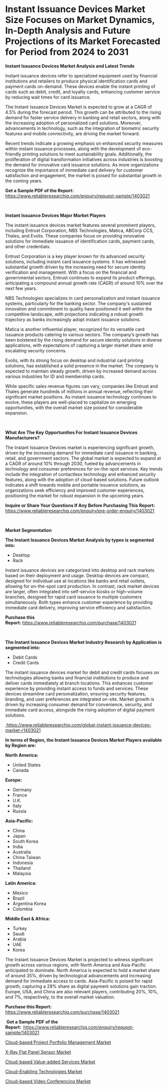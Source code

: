 <p><h1>Instant Issuance Devices Market Size Focuses on Market Dynamics, In-Depth Analysis and Future Projections of its Market Forecasted for Period from 2024 to 2031</h1></p><p><strong>Instant Issuance Devices Market Analysis and Latest Trends</strong></p>
<p><p>Instant issuance devices refer to specialized equipment used by financial institutions and retailers to produce physical identification cards and payment cards on-demand. These devices enable the instant printing of cards such as debit, credit, and loyalty cards, enhancing customer service by reducing wait times for card issuance.</p><p>The Instant Issuance Devices Market is expected to grow at a CAGR of 4.5% during the forecast period. This growth can be attributed to the rising demand for faster service delivery in banking and retail sectors, along with the increasing adoption of personalized card solutions. Moreover, advancements in technology, such as the integration of biometric security features and mobile connectivity, are driving the market forward.</p><p>Recent trends indicate a growing emphasis on enhanced security measures within instant issuance processes, along with the development of eco-friendly printing solutions to meet sustainability goals. Additionally, the proliferation of digital transformation initiatives across industries is boosting the demand for innovative card issuance solutions. As more organizations recognize the importance of immediate card delivery for customer satisfaction and engagement, the market is poised for substantial growth in the coming years.</p></p>
<p><strong>Get a Sample PDF of the Report:&nbsp;</strong> <a href="https://www.reliableresearchiq.com/enquiry/request-sample/1403021?utm_campaign=1804&utm_medium=2&utm_source=Github&utm_content=ia&utm_term=23102024&utm_id=instant-issuance-devices">https://www.reliableresearchiq.com/enquiry/request-sample/1403021</a></p>
<p>&nbsp;</p>
<p><strong>Instant Issuance Devices Major Market Players</strong></p>
<p><p>The instant issuance devices market features several prominent players, including Entrust Corporation, NBS Technologies, Matica, ABCorp CCS, Thales, and Evolis. These companies focus on providing innovative solutions for immediate issuance of identification cards, payment cards, and other credentials.</p><p>Entrust Corporation is a key player known for its advanced security solutions, including instant card issuance systems. It has witnessed substantial growth driven by the increasing need for secure identity verification and management. With a focus on the financial and governmental sectors, Entrust continues to expand its product offerings, anticipating a compound annual growth rate (CAGR) of around 10% over the next few years.</p><p>NBS Technologies specializes in card personalization and instant issuance systems, particularly for the banking sector. The company's sustained innovation and commitment to quality have positioned it well within the competitive landscape, with projections indicating a robust growth trajectory as banks increasingly adopt instant issuance solutions.</p><p>Matica is another influential player, recognized for its versatile card issuance products catering to various sectors. The company’s growth has been bolstered by the rising demand for secure identity solutions in diverse applications, with expectations of capturing a larger market share amid escalating security concerns.</p><p>Evolis, with its strong focus on desktop and industrial card printing solutions, has established a solid presence in the market. The company is expected to maintain steady growth, driven by increased demand across various industries for ID and membership cards.</p><p>While specific sales revenue figures can vary, companies like Entrust and Thales generate hundreds of millions in annual revenue, reflecting their significant market positions. As instant issuance technology continues to evolve, these players are well-placed to capitalize on emerging opportunities, with the overall market size poised for considerable expansion.</p></p>
<p>&nbsp;</p>
<p><strong>What Are The Key Opportunities For Instant Issuance Devices Manufacturers?</strong></p>
<p><p>The Instant Issuance Devices market is experiencing significant growth, driven by the increasing demand for immediate card issuance in banking, retail, and government sectors. The global market is expected to expand at a CAGR of around 10% through 2030, fueled by advancements in technology and consumer preferences for on-the-spot services. Key trends include the integration of contactless technology and enhanced security features, along with the adoption of cloud-based solutions. Future outlook indicates a shift towards mobile and portable issuance solutions, as organizations seek efficiency and improved customer experiences, positioning the market for robust expansion in the upcoming years.</p></p>
<p><strong>Inquire or Share Your Questions If Any Before Purchasing This Report:</strong> <a href="https://www.reliableresearchiq.com/enquiry/pre-order-enquiry/1403021?utm_campaign=1804&utm_medium=2&utm_source=Github&utm_content=ia&utm_term=23102024&utm_id=instant-issuance-devices">https://www.reliableresearchiq.com/enquiry/pre-order-enquiry/1403021</a></p>
<p>&nbsp;</p>
<p><strong>Market Segmentation</strong></p>
<p><strong>The Instant Issuance Devices Market Analysis by types is segmented into:</strong></p>
<p><ul><li>Desktop</li><li>Rack</li></ul></p>
<p><p>Instant issuance devices are categorized into desktop and rack markets based on their deployment and usage. Desktop devices are compact, designed for individual use at locations like banks and retail outlets, allowing for on-the-spot card production. In contrast, rack market devices are larger, often integrated into self-service kiosks or high-volume branches, designed for rapid card issuance to multiple customers simultaneously. Both types enhance customer experience by providing immediate card delivery, improving service efficiency and satisfaction.</p></p>
<p><strong>Purchase this Report:&nbsp;</strong><a href="https://www.reliableresearchiq.com/purchase/1403021?utm_campaign=1804&utm_medium=2&utm_source=Github&utm_content=ia&utm_term=23102024&utm_id=instant-issuance-devices">https://www.reliableresearchiq.com/purchase/1403021</a></p>
<p>&nbsp;</p>
<p><strong>The Instant Issuance Devices Market Industry Research by Application is segmented into:</strong></p>
<p><ul><li>Debit Cards</li><li>Credit Cards</li></ul></p>
<p><p>The instant issuance devices market for debit and credit cards focuses on technologies allowing banks and financial institutions to produce and deliver cards immediately at branch locations. This enhances customer experience by providing instant access to funds and services. These devices streamline card personalization, ensuring security features, branding, and user preferences are integrated on-site. Market growth is driven by increasing consumer demand for convenience, security, and immediate card access, alongside the rising adoption of digital payment solutions.</p></p>
<p><a href="https://www.reliableresearchiq.com/global-instant-issuance-devices-market-r1403021?utm_campaign=1804&utm_medium=2&utm_source=Github&utm_content=ia&utm_term=23102024&utm_id=instant-issuance-devices">&nbsp;https://www.reliableresearchiq.com/global-instant-issuance-devices-market-r1403021</a></p>
<p><strong>In terms of Region, the Instant Issuance Devices Market Players available by Region are:</strong></p>
<p>
    <p> <strong> North America: </strong>
        <ul>
            <li>United States</li>
            <li>Canada</li>
        </ul>
        </p> 
    <p> <strong> Europe: </strong>
        <ul>
            <li>Germany</li>
            <li>France</li>
            <li>U.K.</li>
            <li>Italy</li>
            <li>Russia</li>
        </ul>
        </p> 
    <p> <strong> Asia-Pacific: </strong>
        <ul>
            <li>China</li>
            <li>Japan</li>
            <li>South Korea</li>
            <li>India</li>
            <li>Australia</li>
            <li>China Taiwan</li>
            <li>Indonesia</li>
            <li>Thailand</li>
            <li>Malaysia</li>
        </ul>
        </p> 
    <p> <strong> Latin America: </strong>
        <ul>
            <li>Mexico</li>
            <li>Brazil</li>
            <li>Argentina Korea</li>
            <li>Colombia</li>
        </ul>
        </p> 
    <p> <strong> Middle East & Africa: </strong>
        <ul>
            <li>Turkey</li>
            <li>Saudi</li>
            <li>Arabia</li>
            <li>UAE</li>
            <li>Korea</li>
        </ul>
    </p>
    </p>
<p><p>The Instant Issuance Devices Market is projected to witness significant growth across various regions, with North America and Asia-Pacific anticipated to dominate. North America is expected to hold a market share of around 35%, driven by technological advancements and increasing demand for immediate access to cards. Asia-Pacific is poised for rapid growth, capturing a 28% share as digital payment solutions gain traction. Europe, USA, and China are also relevant players, contributing 20%, 10%, and 7%, respectively, to the overall market valuation.</p></p>
<p><strong>Purchase this Report: </strong><a href="https://www.reliableresearchiq.com/purchase/1403021?utm_campaign=1804&utm_medium=2&utm_source=Github&utm_content=ia&utm_term=23102024&utm_id=instant-issuance-devices">https://www.reliableresearchiq.com/purchase/1403021</a></p>
<p>&nbsp;<strong>Get a Sample PDF of the Report:&nbsp;&nbsp;</strong><a href="https://www.reliableresearchiq.com/enquiry/request-sample/1403021?utm_campaign=1804&utm_medium=2&utm_source=Github&utm_content=ia&utm_term=23102024&utm_id=instant-issuance-devices">https://www.reliableresearchiq.com/enquiry/request-sample/1403021</a></p>
<p><strong></strong></p>
<p><p><a href="https://www.linkedin.com/pulse/cloud-based-project-portfolio-management-market-size-growth-kpmec?utm_campaign=1804&utm_medium=2&utm_source=Github&utm_content=ia&utm_term=23102024&utm_id=instant-issuance-devices">Cloud-based Project Portfolio Management Market</a></p><p><a href="https://github.com/lawriesievelwij/Market-Research-Report-List-1/blob/main/x-ray-flat-panel-sensor-market.md?utm_campaign=1804&utm_medium=2&utm_source=Github&utm_content=ia&utm_term=23102024&utm_id=instant-issuance-devices">X-Ray Flat Panel Sensor Market</a></p><p><a href="https://www.linkedin.com/pulse/cloud-based-value-added-services-market-size-growth-pfa1e?utm_campaign=1804&utm_medium=2&utm_source=Github&utm_content=ia&utm_term=23102024&utm_id=instant-issuance-devices">Cloud-based Value-added Services Market</a></p><p><a href="https://www.linkedin.com/pulse/cloud-enabling-technologies-market-revolution-size-share-ar2ke?utm_campaign=1804&utm_medium=2&utm_source=Github&utm_content=ia&utm_term=23102024&utm_id=instant-issuance-devices">Cloud-Enabling Technologies Market</a></p><p><a href="https://www.linkedin.com/pulse/cloud-based-video-conferencing-market-research-report-ju6be?utm_campaign=1804&utm_medium=2&utm_source=Github&utm_content=ia&utm_term=23102024&utm_id=instant-issuance-devices">Cloud-based Video Conferencing Market</a></p></p>